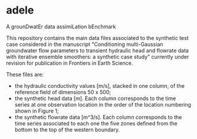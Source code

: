 # adele
A grounDwatEr data assimiLation bEnchmark

This repository contains the main data files associated to the synthetic test case considered in the manuscript "Conditioning multi-Gaussian groundwater flow parameters to transient hydraulic head and flowrate data with iterative ensemble smoothers: a synthetic case study" currently under revision for publication in Frontiers in Earth Science. 

These files are:
- the hydraulic conductivity values [m/s], stacked in one column, of the reference field of dimensions 50 x 500; 
- the synthetic head data [m]. Each column corresponds to the time series at one observation location in the order of the
location numbering shown in Figure 1;
- the synthetic flowrate data [m^3/s]. Each column corresponds to the time series associated to each one the five zones 
defined from the bottom to the top of the western boundary.


